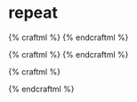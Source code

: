 # repeat

{% craftml %}
<craft>
  <row>
    <repeat n="5">
      <cube></cube>
    </repeat>
  </row>
</craft>
{% endcraftml %}


{% craftml %}
<craft>
  <row>
    <repeat each="i" in="{: [1,2,3] :}">
      <cube t="scale({:i:})"></cube>
    </repeat>
  </row>
</craft>
{% endcraftml %}


{% craftml %}
<craft>
  <script>
    $params.is = [1,2,3]
  </script>
  <row>
    <repeat each="i" in="{: is :}">
      <cube t="scale({:i:})"></cube>
    </repeat>
  </row>
</craft>
{% endcraftml %}
